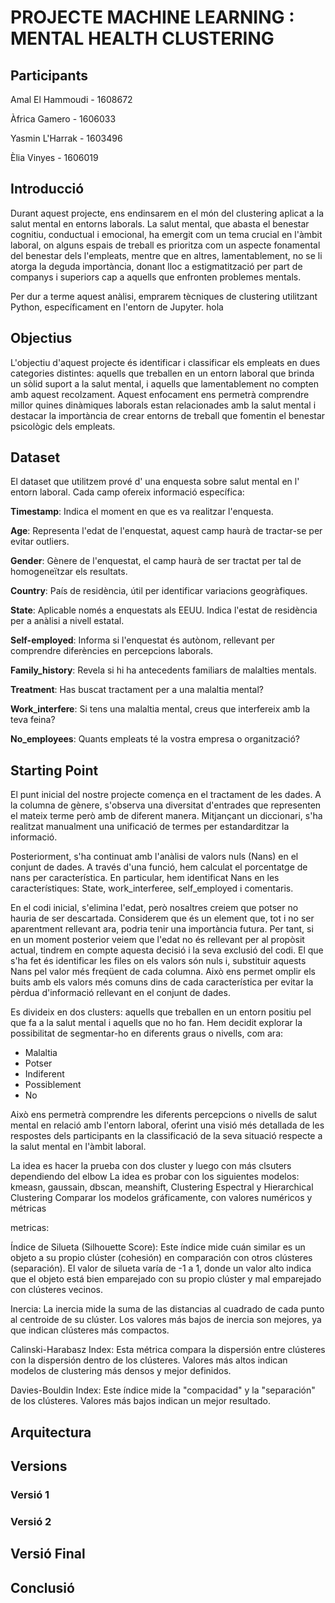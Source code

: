 # PROJECTE MACHINE LEARNING : MENTAL HEALTH CLUSTERING

## Participants
Amal El Hammoudi - 1608672

Àfrica Gamero - 1606033

Yasmin L'Harrak - 1603496

Èlia Vinyes - 1606019

## Introducció
Durant aquest projecte, ens endinsarem en el món del clustering aplicat a la salut mental en entorns laborals. La salut mental, que abasta el benestar cognitiu, conductual i emocional, ha emergit com un tema crucial en l'àmbit laboral, on alguns espais de treball es prioritza com un aspecte fonamental del benestar dels l'empleats, mentre que en altres, lamentablement, no se li atorga la deguda importància, donant lloc a estigmatització per part de companys i superiors cap a aquells que enfronten problemes mentals.

Per dur a terme aquest anàlisi, emprarem tècniques de clustering utilitzant Python, específicament en l'entorn de Jupyter.
hola

## Objectius

L'objectiu d'aquest projecte és identificar i classificar els empleats en dues categories distintes: aquells que treballen en un entorn laboral que brinda un sòlid suport a la salut mental, i aquells que lamentablement no compten amb aquest recolzament. Aquest enfocament ens permetrà comprendre millor quines dinàmiques laborals estan relacionades amb la salut mental i destacar la importància de crear entorns de treball que fomentin el benestar psicològic dels empleats. 


## Dataset

El dataset que utilitzem prové d' una enquesta sobre salut mental en l' entorn laboral.
Cada camp ofereix informació específica:

  **Timestamp**: Indica el moment en que es va realitzar l'enquesta.
  
  **Age**: Representa l'edat de l'enquestat, aquest camp haurà de tractar-se per evitar outliers.
  
  **Gender**:  Gènere de l'enquestat, el camp haurà de ser tractat per tal de homogeneïtzar els resultats.
  
  **Country**: País de residència, útil per identificar variacions geogràfiques.
  
  **State**: Aplicable només a enquestats als EEUU. Indica l'estat de residència per a anàlisi a nivell estatal.
  
  **Self-employed**: Informa si l'enquestat és autònom, rellevant per comprendre diferències en percepcions laborals.
  
  **Family_history**: Revela si hi ha antecedents familiars de malalties mentals.
  
  **Treatment**: Has buscat tractament per a una malaltia mental?
  
  **Work_interfere**: Si tens una malaltia mental, creus que interfereix amb la teva feina?
  
  **No_employees**: Quants empleats té la vostra empresa o organització?


## Starting Point

El punt inicial del nostre projecte comença en el tractament de les dades. A la columna de gènere, s'observa una diversitat d'entrades que representen el mateix terme però amb de diferent manera. Mitjançant un diccionari, s'ha realitzat manualment una unificació de termes per estandarditzar la informació.

Posteriorment, s'ha continuat amb l'anàlisi de valors nuls (Nans) en el conjunt de dades. A través d'una funció, hem calculat el porcentatge de nans per característica. En particular, hem identificat Nans en les característiques: State, work_interferee, self_employed i comentaris.


En el codi inicial, s'elimina l'edat, però nosaltres creiem que potser no hauria de ser descartada. Considerem que és un element que, tot i no ser aparentment rellevant ara, podria tenir una importància futura. Per tant, si en un moment posterior veiem que l'edat no és rellevant per al propòsit actual, tindrem en compte aquesta decisió i la seva exclusió del codi. El que s'ha fet és identificar les files on els valors són nuls i, substituir aquests Nans pel valor més freqüent de cada columna. Això ens permet omplir els buits amb els valors més comuns dins de cada característica per evitar la pèrdua d'informació rellevant en el conjunt de dades.

Es divideix en dos clusters: aquells que treballen en un entorn positiu pel que fa a la salut mental i aquells que no ho fan. Hem decidit explorar la possibilitat de segmentar-ho en diferents graus o nivells, com ara:

- Malaltia
- Potser
- Indiferent
- Possiblement
- No
  
Això ens permetrà comprendre les diferents percepcions o nivells de salut mental en relació amb l'entorn laboral, oferint una visió més detallada de les respostes dels participants en la classificació de la seva situació respecte a la salut mental en l'àmbit laboral.



La idea es hacer la prueba con dos cluster y luego con más clsuters dependiendo del elbow
La idea es probar con los siguientes modelos: kmeasn, gaussain, dbscan, meanshift, Clustering Espectral y Hierarchical Clustering
Comparar los modelos gráficamente, con valores numéricos y métricas



metricas:

Índice de Silueta (Silhouette Score): Este índice mide cuán similar es un objeto a su propio clúster (cohesión) en comparación con otros clústeres (separación). El valor de silueta varía de -1 a 1, donde un valor alto indica que el objeto está bien emparejado con su propio clúster y mal emparejado con clústeres vecinos.




Inercia: La inercia mide la suma de las distancias al cuadrado de cada punto al centroide de su clúster. Los valores más bajos de inercia son mejores, ya que indican clústeres más compactos.




Calinski-Harabasz Index: Esta métrica compara la dispersión entre clústeres con la dispersión dentro de los clústeres. Valores más altos indican modelos de clustering más densos y mejor definidos.






Davies-Bouldin Index: Este índice mide la "compacidad" y la "separación" de los clústeres. Valores más bajos indican un mejor resultado.
## Arquitectura

## Versions

### Versió 1


### Versió 2

## Versió Final

## Conclusió
